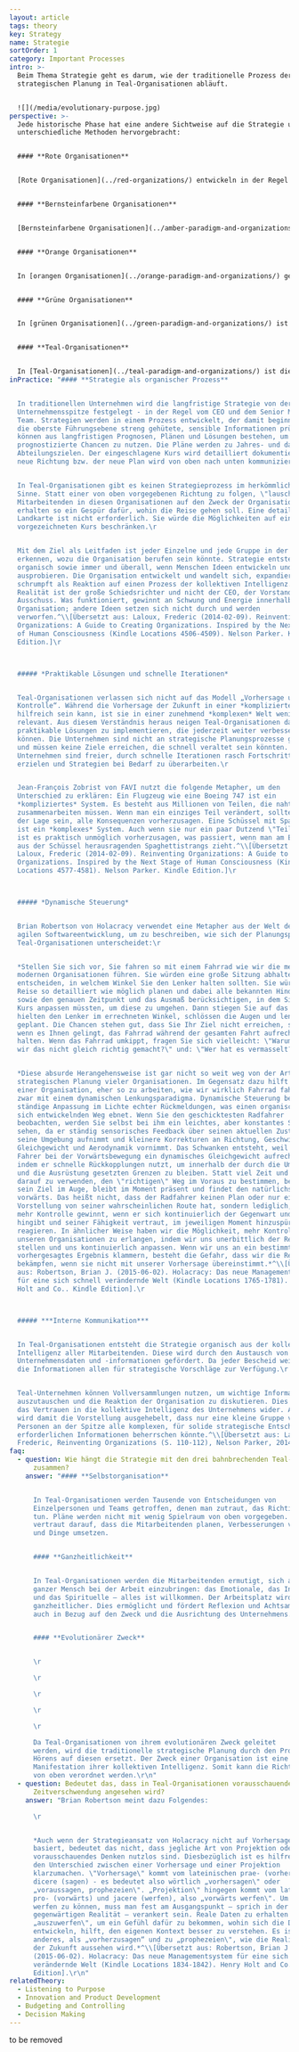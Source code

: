 ```yaml
---
layout: article
tags: theory
key: Strategy
name: Strategie
sortOrder: 1
category: Important Processes
intro: >-
  Beim Thema Strategie geht es darum, wie der traditionelle Prozess der
  strategischen Planung in Teal-Organisationen abläuft.


  ![](/media/evolutionary-purpose.jpg)
perspective: >-
  Jede historische Phase hat eine andere Sichtweise auf die Strategie und
  unterschiedliche Methoden hervorgebracht:


  #### **Rote Organisationen**


  [Rote Organisationen](../red-organizations/) entwickeln in der Regel keine langfristigen, über das Überleben hinausgehenden Ziele oder Strategien. Die Oberhäupter streben nach kurzfristigen Gewinnen, um ihre Macht zu erhalten und auf Chancen und Risiken in dem Moment zu reagieren, wenn sie entstehen.


  #### **Bernsteinfarbene Organisationen**


  [Bernsteinfarbene Organisationen](../amber-paradigm-and-organizations/) können Strategien entwickeln, legen aber keinen Wert darauf, da die Welt als relativ unveränderlich und vorhersehbar betrachtet wird. Der Schwerpunkt liegt vielmehr auf Prozessen. Wenn Strategien entwickelt werden, dann geschieht dies nur an der Spitze der Hierarchie. Entscheidungen werden den Mitarbeitenden am unteren Ende der Pyramide mitgeteilt und Informationen nur bei Bedarf weitergegeben.


  #### **Orange Organisationen**


  In [orangen Organisationen](../orange-paradigm-and-organizations/) gewinnt die Strategie an Bedeutung, da die Welt als immer dynamischer wahrgenommen wird. Sie scheint zwar zunehmend kompliziert, aber immer noch berechenbar zu sein. Die Strategie ist im Allgemeinen weiterhin ein von oben nach unten gerichteter Prozess, der jedoch von „Befehl und Kontrolle“ zu „Vorhersage und Kontrolle“ übergeht. Um einen Wettbewerbsvorteil zu erlangen, müssen nach dem Orange-Paradigma große Teile der Organisation befähigt werden und einen gewissen Spielraum für eigenständiges Denken und Handeln erhalten. Daraus entstand das "Management by Objectives": Die oberste Führungsebene gibt im Sinne des zu erreichenden Ergebnisses die Richtung sowie kaskadenartig Ziele und Meilensteine vor. Dies hat zu den bekannten Prozessen wie regelmäßige strategische Planung, jährliche Budgetierung, Balanced Scorecards und Leistungsindikatoren geführt.


  #### **Grüne Organisationen**


  In [grünen Organisationen](../green-paradigm-and-organizations/) ist die Struktur weiter dezentralisiert: Die unteren Ränge erhalten zunehmend mehr Befugnisse, und eine der Hauptaufgaben der Führungskräfte besteht darin, dies zu fördern. Grüne Organisationen behalten jedoch in der Regel eine gewisse hierarchische Struktur bei, wobei die strategische Ausrichtung hauptsächlich von der Unternehmensspitze kommt. Die Strategie wird in den Dienst des Zwecks gestellt, der über die orangen Ziele von Gewinn und Profit hinausgeht.


  #### **Teal-Organisationen**


  In [Teal-Organisationen](../teal-paradigm-and-organizations/) ist die Macht verteilt. Selbstmanagement ersetzt die Hierarchie. Strategisches Denken kann überall stattfinden – nicht nur in der Unternehmensspitze. Teammitglieder können Ratschläge erteilen, Initiativen vorschlagen und Veränderungen empfehlen, solange sie sich dabei mit Betroffenen und Beteiligten beraten. Die Nutzung dieses Beratungsprozesses ist die entscheidende Voraussetzung. Strategie ist untrennbar mit dem Zweck verbunden, und die herkömmliche strategische Planung wird durch "Hören auf den Zweck" ersetzt.
inPractice: "#### **Strategie als organischer Prozess**


  In traditionellen Unternehmen wird die langfristige Strategie von der
  Unternehmensspitze festgelegt - in der Regel vom CEO und dem Senior Management
  Team. Strategien werden in einem Prozess entwickelt, der damit beginnt, dass
  die oberste Führungsebene streng gehütete, sensible Informationen prüft. Diese
  können aus langfristigen Prognosen, Plänen und Lösungen bestehen, um
  prognostizierte Chancen zu nutzen. Die Pläne werden zu Jahres- und dann zu
  Abteilungszielen. Der eingeschlagene Kurs wird detailliert dokumentiert. Die
  neue Richtung bzw. der neue Plan wird von oben nach unten kommuniziert.\r


  In Teal-Organisationen gibt es keinen Strategieprozess im herkömmlichen
  Sinne. Statt einer von oben vorgegebenen Richtung zu folgen, \"lauschen\" die
  Mitarbeitenden in diesen Organisationen auf den Zweck der Organisation und
  erhalten so ein Gespür dafür, wohin die Reise gehen soll. Eine detaillierte
  Landkarte ist nicht erforderlich. Sie würde die Möglichkeiten auf einen engen,
  vorgezeichneten Kurs beschränken.\r


  Mit dem Ziel als Leitfaden ist jeder Einzelne und jede Gruppe in der Lage zu
  erkennen, wozu die Organisation berufen sein könnte. Strategie entsteht
  organisch sowie immer und überall, wenn Menschen Ideen entwickeln und
  ausprobieren. Die Organisation entwickelt und wandelt sich, expandiert oder
  schrumpft als Reaktion auf einen Prozess der kollektiven Intelligenz. Die
  Realität ist der große Schiedsrichter und nicht der CEO, der Vorstand oder ein
  Ausschuss. Was funktioniert, gewinnt an Schwung und Energie innerhalb der
  Organisation; andere Ideen setzen sich nicht durch und werden
  verworfen.^\\[Übersetzt aus: Laloux, Frederic (2014-02-09). Reinventing
  Organizations: A Guide to Creating Organizations. Inspired by the Next Stage
  of Human Consciousness (Kindle Locations 4506-4509). Nelson Parker. Kindle
  Edition.]\r



  ##### *Praktikable Lösungen und schnelle Iterationen*


  Teal-Organisationen verlassen sich nicht auf das Modell „Vorhersage und
  Kontrolle“. Während die Vorhersage der Zukunft in einer *komplizierten* Welt
  hilfreich sein kann, ist sie in einer zunehmend *komplexen* Welt weniger
  relevant. Aus diesem Verständnis heraus neigen Teal-Organisationen dazu, heute
  praktikable Lösungen zu implementieren, die jederzeit weiter verbessert werden
  können. Die Unternehmen sind nicht an strategische Planungsprozesse gebunden
  und müssen keine Ziele erreichen, die schnell veraltet sein könnten. Diese
  Unternehmen sind freier, durch schnelle Iterationen rasch Fortschritte zu
  erzielen und Strategien bei Bedarf zu überarbeiten.\r


  Jean-François Zobrist von FAVI nutzt die folgende Metapher, um den
  Unterschied zu erklären: Ein Flugzeug wie eine Boeing 747 ist ein
  *kompliziertes* System. Es besteht aus Millionen von Teilen, die nahtlos
  zusammenarbeiten müssen. Wenn man ein einziges Teil verändert, sollte man in
  der Lage sein, alle Konsequenzen vorherzusagen. Eine Schüssel mit Spaghetti
  ist ein *komplexes* System. Auch wenn sie nur ein paar Dutzend \"Teile\" hat,
  ist es praktisch unmöglich vorherzusagen, was passiert, wenn man am Ende eines
  aus der Schüssel herausragenden Spaghettistrangs zieht.^\\[Übersetzt aus:
  Laloux, Frederic (2014-02-09). Reinventing Organizations: A Guide to Creating
  Organizations. Inspired by the Next Stage of Human Consciousness (Kindle
  Locations 4577-4581). Nelson Parker. Kindle Edition.]\r



  ##### *Dynamische Steuerung*


  Brian Robertson von Holacracy verwendet eine Metapher aus der Welt der
  agilen Softwareentwicklung, um zu beschreiben, wie sich der Planungsprozess in
  Teal-Organisationen unterscheidet:\r


  *Stellen Sie sich vor, Sie fahren so mit einem Fahrrad wie wir die meisten
  modernen Organisationen führen. Sie würden eine große Sitzung abhalten, um zu
  entscheiden, in welchem Winkel Sie den Lenker halten sollten. Sie würden Ihre
  Reise so detailliert wie möglich planen und dabei alle bekannten Hindernisse
  sowie den genauen Zeitpunkt und das Ausmaß berücksichtigen, in dem Sie Ihren
  Kurs anpassen müssten, um diese zu umgehen. Dann stiegen Sie auf das Fahrrad,
  hielten den Lenker im errechneten Winkel, schlössen die Augen und lenkten wie
  geplant. Die Chancen stehen gut, dass Sie Ihr Ziel nicht erreichen, selbst
  wenn es Ihnen gelingt, das Fahrrad während der gesamten Fahrt aufrecht zu
  halten. Wenn das Fahrrad umkippt, fragen Sie sich vielleicht: \"Warum haben
  wir das nicht gleich richtig gemacht?\" und: \"Wer hat es vermasselt?\"*\r


  *Diese absurde Herangehensweise ist gar nicht so weit weg von der Art der
  strategischen Planung vieler Organisationen. Im Gegensatz dazu hilft Holacracy
  einer Organisation, eher so zu arbeiten, wie wir wirklich Fahrrad fahren, und
  zwar mit einem dynamischen Lenkungsparadigma. Dynamische Steuerung bedeutet
  ständige Anpassung im Lichte echter Rückmeldungen, was einen organischeren und
  sich entwickelnden Weg ebnet. Wenn Sie den geschicktesten Radfahrer
  beobachten, werden Sie selbst bei ihm ein leichtes, aber konstantes Schwanken
  sehen, da er ständig sensorisches Feedback über seinen aktuellen Zustand und
  seine Umgebung aufnimmt und kleinere Korrekturen an Richtung, Geschwindigkeit,
  Gleichgewicht und Aerodynamik vornimmt. Das Schwanken entsteht, weil der
  Fahrer bei der Vorwärtsbewegung ein dynamisches Gleichgewicht aufrechterhält,
  indem er schnelle Rückkopplungen nutzt, um innerhalb der durch die Umgebung
  und die Ausrüstung gesetzten Grenzen zu bleiben. Statt viel Zeit und Energie
  darauf zu verwenden, den \"richtigen\" Weg im Voraus zu bestimmen, behält er
  sein Ziel im Auge, bleibt im Moment präsent und findet den natürlichsten Weg
  vorwärts. Das heißt nicht, dass der Radfahrer keinen Plan oder nur eine
  Vorstellung von seiner wahrscheinlichen Route hat, sondern lediglich, dass er
  mehr Kontrolle gewinnt, wenn er sich kontinuierlich der Gegenwart und Realität
  hingibt und seiner Fähigkeit vertraut, im jeweiligen Moment hinzuspüren und zu
  reagieren. In ähnlicher Weise haben wir die Möglichkeit, mehr Kontrolle in
  unseren Organisationen zu erlangen, indem wir uns unerbittlich der Realität
  stellen und uns kontinuierlich anpassen. Wenn wir uns an ein bestimmtes
  vorhergesagtes Ergebnis klammern, besteht die Gefahr, dass wir die Realität
  bekämpfen, wenn sie nicht mit unserer Vorhersage übereinstimmt.*^\\[Übersetzt
  aus: Robertson, Brian J. (2015-06-02). Holacracy: Das neue Managementsystem
  für eine sich schnell verändernde Welt (Kindle Locations 1765-1781). Henry
  Holt and Co.. Kindle Edition].\r



  ##### ***Interne Kommunikation***


  In Teal-Organisationen entsteht die Strategie organisch aus der kollektiven
  Intelligenz aller Mitarbeitenden. Diese wird durch den Austausch von
  Unternehmensdaten und -informationen gefördert. Da jeder Bescheid weiß, stehen
  die Informationen allen für strategische Vorschläge zur Verfügung.\r


  Teal-Unternehmen können Vollversammlungen nutzen, um wichtige Informationen
  auszutauschen und die Reaktion der Organisation zu diskutieren. Dies spiegelt
  das Vertrauen in die kollektive Intelligenz des Unternehmens wider. Außerdem
  wird damit die Vorstellung ausgehebelt, dass nur eine kleine Gruppe von
  Personen an der Spitze alle komplexen, für solide strategische Entscheidungen
  erforderlichen Informationen beherrschen könnte.^\\[Übersetzt aus: Laloux,
  Frederic, Reinventing Organizations (S. 110-112), Nelson Parker, 2014].\r\n"
faq:
  - question: Wie hängt die Strategie mit den drei bahnbrechenden Teal-Elementen
      zusammen?
    answer: "#### **Selbstorganisation**


      In Teal-Organisationen werden Tausende von Entscheidungen von
      Einzelpersonen und Teams getroffen, denen man zutraut, das Richtige zu
      tun. Pläne werden nicht mit wenig Spielraum von oben vorgegeben. Man
      vertraut darauf, dass die Mitarbeitenden planen, Verbesserungen vornehmen
      und Dinge umsetzen.


      #### **Ganzheitlichkeit**


      In Teal-Organisationen werden die Mitarbeitenden ermutigt, sich als
      ganzer Mensch bei der Arbeit einzubringen: das Emotionale, das Intuitive
      und das Spirituelle – alles ist willkommen. Der Arbeitsplatz wird dadurch
      ganzheitlicher. Dies ermöglicht und fördert Reflexion und Achtsamkeit,
      auch in Bezug auf den Zweck und die Ausrichtung des Unternehmens.


      #### **Evolutionärer Zweck**


      \r

      \r

      \r

      \r

      \r

      Da Teal-Organisationen von ihrem evolutionären Zweck geleitet
      werden, wird die traditionelle strategische Planung durch den Prozess des
      Hörens auf diesen ersetzt. Der Zweck einer Organisation ist eine
      Manifestation ihrer kollektiven Intelligenz. Somit kann die Richtung nicht
      von oben verordnet werden.\r\n"
  - question: Bedeutet das, dass in Teal-Organisationen vorausschauendes Denken als
      Zeitverschwendung angesehen wird?
    answer: "Brian Robertson meint dazu Folgendes:

      \r


      *Auch wenn der Strategieansatz von Holacracy nicht auf Vorhersagen
      basiert, bedeutet das nicht, dass jegliche Art von Projektion oder
      vorausschauendes Denken nutzlos sind. Diesbezüglich ist es hilfreich, sich
      den Unterschied zwischen einer Vorhersage und einer Projektion
      klarzumachen. \"Vorhersage\" kommt vom lateinischen prae- (vorher) und
      dicere (sagen) - es bedeutet also wörtlich „vorhersagen\" oder
      „voraussagen, prophezeien\". „Projektion\" hingegen kommt vom lateinischen
      pro- (vorwärts) und jacere (werfen), also „vorwärts werfen\". Um vorwärts
      werfen zu können, muss man fest am Ausgangspunkt – sprich in der
      gegenwärtigen Realität – verankert sein. Reale Daten zu erhalten und sie
      „auszuwerfen\", um ein Gefühl dafür zu bekommen, wohin sich die Dinge
      entwickeln, hilft, den eigenen Kontext besser zu verstehen. Es ist etwas
      anderes, als „vorherzusagen“ und zu „prophezeien\", wie die Realität in
      der Zukunft aussehen wird.*^\\[Übersetzt aus: Robertson, Brian J.
      (2015-06-02). Holacracy: Das neue Managementsystem für eine sich rasant
      verändernde Welt (Kindle Locations 1834-1842). Henry Holt and Co.. Kindle
      Edition].\r\n"
relatedTheory:
  - Listening to Purpose
  - Innovation and Product Development
  - Budgeting and Controlling
  - Decision Making
---
```

to be removed